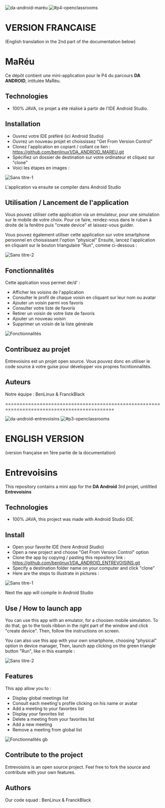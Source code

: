 ![da-android-maréu](https://user-images.githubusercontent.com/78255467/170267450-878dcfea-f86c-4ae3-a39e-5262c7a67adf.svg)
![#p4-openclassrooms](https://user-images.githubusercontent.com/78255467/170267466-ecf67e3a-7de5-4cdc-9ce8-05a5c721c728.svg)

# VERSION FRANCAISE
(English translation in the 2nd part of the documentation below)

# MaRéu

Ce dépôt contient une mini-application pour le P4 du parcours **DA ANDROID**, intitulée MaRéu.

## Technologies
- 100% JAVA, ce projet a été réalisé à partir de l'IDE Android Studio.

## Installation
- Ouvrez votre IDE préféré (ici Android Studio)
- Ouvrez un nouveau projet et choississez "Get From Version Control"
- Clonez l'application en copiant / collant ce lien : https://github.com/benlinux1/DA_ANDROID_MAREU.git
- Spécifiez un dossier de destination sur votre ordinateur et cliquez sur "clone"
- Voici les étapes en images :

![Sans titre-1](https://user-images.githubusercontent.com/78255467/170271043-21297926-a109-4c5f-bebb-09849548bfe7.png)

L'application va ensuite se compiler dans Android Studio

## Utilisation / Lancement de l'application

Vous pouvez utiliser cette application via un émulateur, pour une simulation sur le mobile de votre choix.
Pour ce faire, rendez-vous dans le ruban à droite de la fenêtre puis "create device" et laissez-vous guider.

Vous pouvez également utiliser cette application sur votre smartphone personnel en choississant l'option "physical"
Ensuite, lancez l'application en cliquant sur le bouton triangulaire "Run", comme ci-dessous :

![Sans titre-2](https://user-images.githubusercontent.com/78255467/163193524-89842086-ca39-475c-afc2-e39e3e586f68.png)

## Fonctionnalités

Cette applcation vous permet de/d' :

- Afficher les voisins de l'application
- Consulter le profil de chaque voisin en cliquant sur leur nom ou avatar
- Ajouter un voisin parmi vos favoris
- Consulter votre liste de favoris
- Retirer un voisin de votre liste de favoris
- Ajouter un nouveau voisin
- Supprimer un voisin de la liste générale

![Fonctionnalités](https://user-images.githubusercontent.com/78255467/163198277-585066ca-6ddb-4857-95c3-bb0dba4fb3bb.png)

## Contribuez au projet

Entrevoisins est un projet open source. Vous pouvez donc en utiliser le code source à votre guise pour développer vos propres focntionnalités.

## Auteurs

Notre équipe : BenLinux & FranckBlack


============================================================================================

![da-android-entrevoisins](https://user-images.githubusercontent.com/78255467/163183018-566703a3-5664-4a5d-98d9-cf74f8c226cd.svg)
![#p3-openclassrooms](https://user-images.githubusercontent.com/78255467/163183381-1d65bd4d-8feb-45cf-bd53-95e4e82921d5.svg)

# ENGLISH VERSION
(version française en 1ère partie de la documentation)

# Entrevoisins

This repository contains a mini app for the **DA Android** 3rd projet, untiltled **Entrevoisins**

## Technologies
- 100% JAVA, this project was made with Android Studio IDE.

## Install
- Open your favorite IDE (here Android Studio)
- Open a new project and choose "Get From Version Control" option
- Clone the app by copying / pasting this repository link : https://github.com/benlinux1/DA_ANDROID_ENTREVOISINS.git
- Specify a destination folder name on your computer and click "clone"
- Here are the steps to illustrate in pictures :

![Sans titre-1](https://user-images.githubusercontent.com/78255467/163190059-da88648f-1973-478d-bb77-b718449825a3.png)

Next the app will compile in Android Studio

## Use / How to launch app

You can use this app with an emulator, for a choosen mobile simulation.
To do that, go to the tools ribbon in the right part of the window and click "create device". Then, follow the instructions on screen.

You can also use this app with your own smartphone, choosing "physical" option in device manager, 
Then, launch app clicking on the green triangle button "Run", like in this example :

![Sans titre-2](https://user-images.githubusercontent.com/78255467/163193524-89842086-ca39-475c-afc2-e39e3e586f68.png)

## Features

This app allow you to :

- Display global meetings list
- Consult each meeting's profile clicking on his name or avatar
- Add a meeting to your favorites list
- Display your favorites list
- Delete a meeting from your favorites list
- Add a new meeting
- Remove a meeting from global list

![Fonctionnalités gb](https://user-images.githubusercontent.com/78255467/163202157-25bf037d-efa5-457f-9e59-2d00a503261c.png)

## Contribute to the project

Entrevoisins is an open source project. Feel free to fork the source and contribute with your own features.

## Authors

Our code squad : BenLinux & FranckBlack
